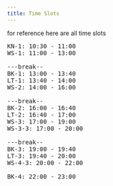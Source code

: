 ```yaml
---
title: Time Slots
---
```


for reference here are all time slots

<pre>
KN-1: 10:30 - 11:00
WS-1: 11:00 - 13:00

---break--
BK-1: 13:00 - 13:40
LT-1: 13:40 - 14:00
WS-2: 14:00 - 16:00

---break--
BK-2: 16:00 - 16:40
LT-2: 16:40 - 17:00
WS-3: 17:00 - 19:00
WS-3-3: 17:00 - 20:00

---break--
BK-3: 19:00 - 19:40
LT-3: 19:40 - 20:00
WS-4-3: 20:00 - 22:00

BK-4: 22:00 - 23:00
</pre>
